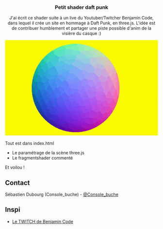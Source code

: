   <h3 align="center">Petit shader daft punk</h3>

  <p align="center">
   J'ai écrit ce shader suite à un live du Youtuber/Twitcher Benjamin Code, dans lequel il crée un site en hommage à Daft Punk, en three.js. 
   L'idée est de contribuer humblement et partager une piste possible d'anim de la visière du casque :)
  </p>
</p>
<p align="center">
  <img src="https://github.com/Console-buche/daft_punk_shader/blob/main/demo.gif?raw=true" alt="Le gif daft punk" />
</p>

Tout est dans index.html 
<ul>
<li>Le paramétrage de la scène three.js</li>
<li>Le fragmentshader commenté</li>
</ul>

Et voilou !


<!-- CONTACT -->

## Contact

Sébastien Dubourg (Console_buche) - [@Console_buche](https://twitter.com/Console_buche)

<!-- Inspi -->

## Inspi

- [Le TWITCH de Benjamin Code](https://www.twitch.tv/benjamincode)
